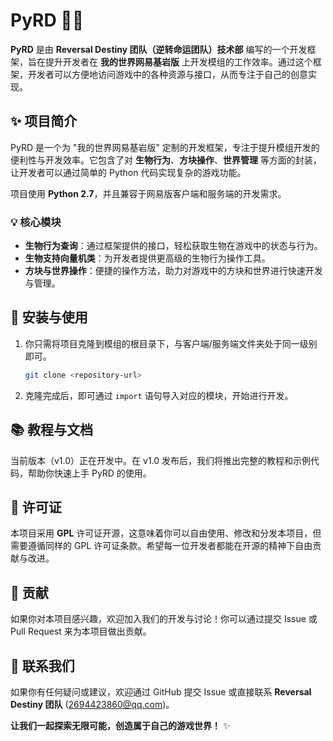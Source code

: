 
# PyRD 🐍🚀

**PyRD** 是由 **Reversal Destiny 团队（逆转命运团队）技术部** 编写的一个开发框架，旨在提升开发者在 **我的世界网易基岩版** 上开发模组的工作效率。通过这个框架，开发者可以方便地访问游戏中的各种资源与接口，从而专注于自己的创意实现。

## ✨ 项目简介

PyRD 是一个为 "我的世界网易基岩版" 定制的开发框架，专注于提升模组开发的便利性与开发效率。它包含了对 **生物行为**、**方块操作**、**世界管理** 等方面的封装，让开发者可以通过简单的 Python 代码实现复杂的游戏功能。

项目使用 **Python 2.7**，并且兼容于网易版客户端和服务端的开发需求。

### 💡 核心模块
- **生物行为查询**：通过框架提供的接口，轻松获取生物在游戏中的状态与行为。
- **生物支持向量机类**：为开发者提供更高级的生物行为操作工具。
- **方块与世界操作**：便捷的操作方法，助力对游戏中的方块和世界进行快速开发与管理。

## 🚀 安装与使用

1. 你只需将项目克隆到模组的根目录下，与客户端/服务端文件夹处于同一级别即可。

   ```sh
   git clone <repository-url>
   ```

2. 克隆完成后，即可通过 `import` 语句导入对应的模块，开始进行开发。

## 📚 教程与文档

当前版本（v1.0）正在开发中。在 v1.0 发布后，我们将推出完整的教程和示例代码，帮助你快速上手 PyRD 的使用。

## 📜 许可证

本项目采用 **GPL** 许可证开源，这意味着你可以自由使用、修改和分发本项目，但需要遵循同样的 GPL 许可证条款。希望每一位开发者都能在开源的精神下自由贡献与改进。

## 🤝 贡献

如果你对本项目感兴趣，欢迎加入我们的开发与讨论！你可以通过提交 Issue 或 Pull Request 来为本项目做出贡献。

## 📧 联系我们

如果你有任何疑问或建议，欢迎通过 GitHub 提交 Issue 或直接联系 **Reversal Destiny 团队** (2694423860@qq.com)。

**让我们一起探索无限可能，创造属于自己的游戏世界！** ✨
